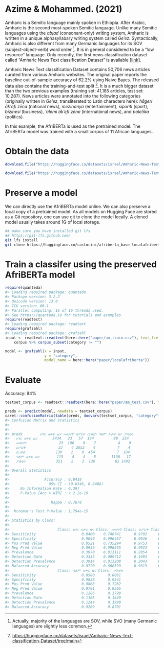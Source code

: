 Azime & Mohammed. (2021)
================

Amharic is a Semitic language mainly spoken in Ethiopia. After Arabic,
Amharic is the second most-spoken Semitic language. Unlike many Semitic
languages using the *abjad* (consonant-only) writing system, Amharic is
written in a unique alphasyllabary writing system called *Ge’ez*.
Syntactically, Amharic is also different from many Germanic languages
for its SOV (subject-object-verb) word order [^1]. It is in general
considered to be a “low resource” language. Only recently, the first
news classification dataset called “Amharic News Text classification
Dataset” is available \[[link](https://arxiv.org/abs/2103.05639)\].

Amharic News Text classification Dataset contains 50,706 news articles
curated from various Amharic websites. The original paper reports the
baseline out-of-sample accuracy of 62.2% using Naive Bayes. The released
data also contains the training-and-test split [^2]. It is a much bigger
dataset than the two previous examples (training set: 41,185 articles,
test set: 10,287). News articles were annotated into the following
categories (originally written in *Ge’ez*, transliterated to Latin
characters here): *hāgeri āk’efi zēna* (national news), *mezinanya*
(entertainment), *siporiti* (sport), *bīzinesi* (business), *’alemi
āk’efi zēna* (international news), and *poletīka* (politics).

In this example, the AfriBERTa is used as the pretrained model. The
AfriBERTa model was trained with a small corpus of 11 African languages.

# Obtain the data

``` r
download.file("https://huggingface.co/datasets/israel/Amharic-News-Text-classification-Dataset/resolve/main/train.csv", destfile = here::here("paper/am_train.csv"))

download.file("https://huggingface.co/datasets/israel/Amharic-News-Text-classification-Dataset/resolve/main/test.csv", destfile = here::here("paper/am_test.csv"))
```

# Preserve a model

We can directly use the AfriBERTa model online. We can also preserve a
local copy of a pretrained model. As all models on Hugging Face are
stored as a Git repository, one can use git to clone the model locally.
A cloned model usually takes around 1G of local storage.

``` bash
## make sure you have installed git lfs
## https://git-lfs.github.com/
git lfs install
git clone https://huggingface.co/castorini/afriberta_base localafriberta
```

# Train a classifer using the preserved AfriBERTa model

``` r
require(quanteda)
#> Loading required package: quanteda
#> Package version: 3.2.2
#> Unicode version: 13.0
#> ICU version: 66.1
#> Parallel computing: 16 of 16 threads used.
#> See https://quanteda.io for tutorials and examples.
require(readtext)
#> Loading required package: readtext
require(grafzahl)
#> Loading required package: grafzahl
input <- readtext::readtext(here::here("paper/am_train.csv"), text_field = "article") %>%
    corpus %>% corpus_subset(category != "")
```

``` r
model <- grafzahl(x = input,
                  y = "category",
                  model_name = here::here("paper/localafriberta"))
```

# Evaluate

Accuracy: 84%

``` r
testset_corpus <- readtext::readtext(here::here("paper/am_test.csv"), text_field = "article") %>% corpus %>% corpus_subset(category != "")

preds <- predict(model, newdata = testset_corpus)
caret::confusionMatrix(table(preds, docvars(testset_corpus, "category")))
#> Confusion Matrix and Statistics
#> 
#>             
#> preds        ሀገር አቀፍ ዜና መዝናኛ ስፖርት ቢዝነስ ዓለም አቀፍ ዜና ፖለቲካ
#>   ሀገር አቀፍ ዜና       3434   23   57  194         88  234
#>   መዝናኛ               25  100    0    7          4    0
#>   ስፖርት               33    4 2052    4          7    4
#>   ቢዝነስ              130    2    0  454          7  104
#>   ዓለም አቀፍ ዜና        115    4    4    5       1136   17
#>   ፖለቲካ              351    2    2  120         82 1492
#> 
#> Overall Statistics
#>                                           
#>                Accuracy : 0.8418          
#>                  95% CI : (0.8346, 0.8488)
#>     No Information Rate : 0.397           
#>     P-Value [Acc > NIR] : < 2.2e-16       
#>                                           
#>                   Kappa : 0.7878          
#>                                           
#>  Mcnemar's Test P-Value : 1.794e-15       
#> 
#> Statistics by Class:
#> 
#>                      Class: ሀገር አቀፍ ዜና Class: መዝናኛ Class: ስፖርት Class: ቢዝነስ
#> Sensitivity                     0.8400    0.740741      0.9702     0.57908
#> Specificity                     0.9040    0.996457      0.9936     0.97446
#> Pos Pred Value                  0.8521    0.735294      0.9753     0.65136
#> Neg Pred Value                  0.8956    0.996555      0.9923     0.96562
#> Prevalence                      0.3970    0.013111      0.2054     0.07614
#> Detection Rate                  0.3335    0.009712      0.1993     0.04409
#> Detection Prevalence            0.3914    0.013208      0.2043     0.06769
#> Balanced Accuracy               0.8720    0.868599      0.9819     0.77677
#>                      Class: ዓለም አቀፍ ዜና Class: ፖለቲካ
#> Sensitivity                     0.8580      0.8061
#> Specificity                     0.9838      0.9341
#> Pos Pred Value                  0.8868      0.7282
#> Neg Pred Value                  0.9791      0.9565
#> Prevalence                      0.1286      0.1798
#> Detection Rate                  0.1103      0.1449
#> Detection Prevalence            0.1244      0.1990
#> Balanced Accuracy               0.9209      0.8701
```

[^1]: Actually, majority of the languages are SOV, while SVO (many
    Germanic languages) are slightly less common.

[^2]: https://huggingface.co/datasets/israel/Amharic-News-Text-classification-Dataset/tree/main
